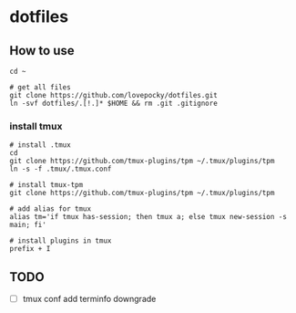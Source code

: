 # dotfiles

## How to use

    cd ~

    # get all files
    git clone https://github.com/lovepocky/dotfiles.git 
    ln -svf dotfiles/.[!.]* $HOME && rm .git .gitignore

### install tmux

    # install .tmux
    cd
    git clone https://github.com/tmux-plugins/tpm ~/.tmux/plugins/tpm
    ln -s -f .tmux/.tmux.conf

    # install tmux-tpm
    git clone https://github.com/tmux-plugins/tpm ~/.tmux/plugins/tpm

    # add alias for tmux
    alias tm='if tmux has-session; then tmux a; else tmux new-session -s main; fi'

    # install plugins in tmux
    prefix + I

## TODO

- [ ] tmux conf add terminfo downgrade
